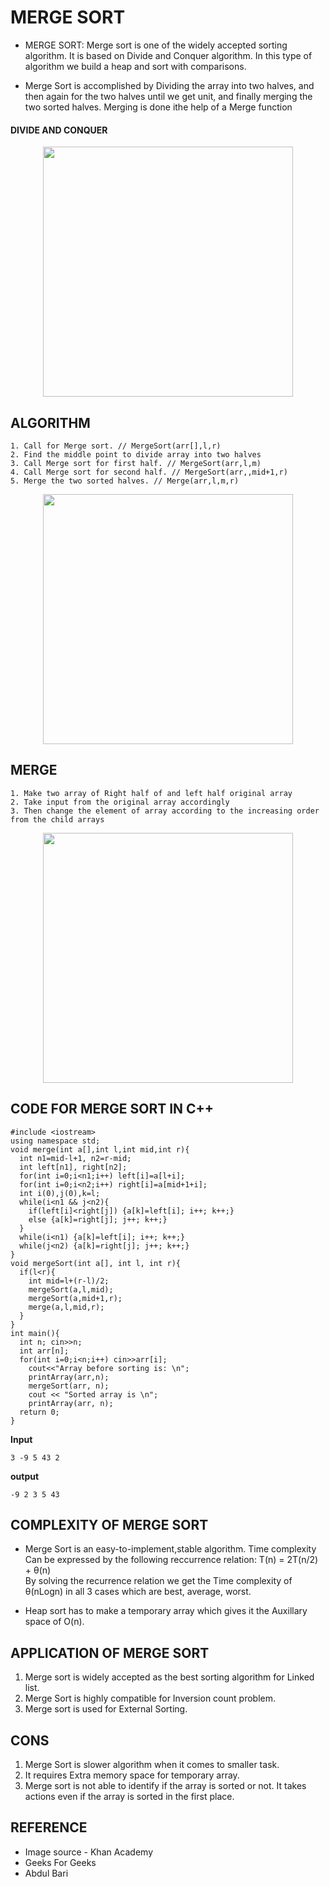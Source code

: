 # MERGE SORT
- MERGE SORT: Merge sort is one of the widely accepted sorting algorithm. It is based on Divide and Conquer algorithm. In this type of algorithm we build a heap and sort with comparisons.</br>

-  Merge Sort is accomplished by Dividing the array into two halves, and then again for the two halves until we get unit, and finally merging the two sorted halves. Merging is done ithe help of a Merge function
 
#### DIVIDE AND CONQUER
<p align="center"><img src="https://user-images.githubusercontent.com/71391631/136206260-1ea70f02-e77d-4a50-9a3e-7ad779d27a68.png"  width="400"/></p>

## ALGORITHM
```
1. Call for Merge sort. // MergeSort(arr[],l,r)
2. Find the middle point to divide array into two halves
3. Call Merge sort for first half. // MergeSort(arr,l,m)
4. Call Merge sort for second half. // MergeSort(arr,,mid+1,r)
5. Merge the two sorted halves. // Merge(arr,l,m,r)
```
<p align="center"><img src="https://user-images.githubusercontent.com/71391631/136206049-a56ac648-73d3-451f-8b27-762f796d8172.png"  width="400"/></p>

## MERGE
```
1. Make two array of Right half of and left half original array
2. Take input from the original array accordingly
3. Then change the element of array according to the increasing order from the child arrays
```
<p align="center"><img src="https://user-images.githubusercontent.com/71391631/136206563-b55e8ecd-3017-4aa9-8fb6-d7646e0a4a9b.png"  width="400"/></p>

## CODE FOR MERGE SORT IN C++
```
#include <iostream>
using namespace std;
void merge(int a[],int l,int mid,int r){
  int n1=mid-l+1, n2=r-mid;
  int left[n1], right[n2];
  for(int i=0;i<n1;i++) left[i]=a[l+i];
  for(int i=0;i<n2;i++) right[i]=a[mid+1+i];
  int i(0),j(0),k=l;
  while(i<n1 && j<n2){
    if(left[i]<right[j]) {a[k]=left[i]; i++; k++;}
    else {a[k]=right[j]; j++; k++;}
  }
  while(i<n1) {a[k]=left[i]; i++; k++;}
  while(j<n2) {a[k]=right[j]; j++; k++;}
}
void mergeSort(int a[], int l, int r){
  if(l<r){
    int mid=l+(r-l)/2;
    mergeSort(a,l,mid);
    mergeSort(a,mid+1,r);
    merge(a,l,mid,r);
  }
}
int main(){
  int n; cin>>n;
  int arr[n];
  for(int i=0;i<n;i++) cin>>arr[i];
	cout<<"Array before sorting is: \n";
	printArray(arr,n);
	mergeSort(arr, n);
	cout << "Sorted array is \n";
	printArray(arr, n);
  return 0;
}

```
**Input** 
```
3 -9 5 43 2
```
**output**
```
-9 2 3 5 43
```
## COMPLEXITY OF MERGE SORT
- Merge Sort is an easy-to-implement,stable algorithm.
Time complexity Can be expressed by the following reccurrence relation: T(n) = 2T(n/2) + θ(n)<br>
By solving the recurrence relation we get the Time complexity of θ(nLogn) in all 3 cases which are best, average, worst. 

- Heap sort has to make a temporary array which gives it the Auxillary space of O(n).

## APPLICATION OF MERGE SORT
1. Merge sort is widely accepted as the best sorting algorithm for Linked list.
2. Merge Sort is highly compatible for Inversion count problem.
3. Merge sort is used for External Sorting.

## CONS
1. Merge Sort is slower algorithm when it comes to smaller task.
2. It requires Extra memory space for temporary array.
3. Merge sort is not able to identify if the array is sorted or not. It takes actions even if the array is sorted in the first place.

## REFERENCE
- Image source - Khan Academy 
- Geeks For Geeks
- Abdul Bari 
